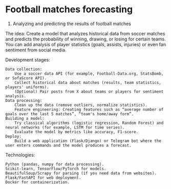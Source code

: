 # Football matches forecasting

1. Analyzing and predicting the results of football matches

The idea: Create a model that analyzes historical data from soccer matches and predicts the probability of winning, drawing, or losing for certain teams. You can add analysis of player statistics (goals, assists, injuries) or even fan sentiment from social media.

Development stages:

    Data collection:
        Use a soccer data API (for example, Football-Data.org, StatsBomb, or SofaScore API).
        Collect historical data about matches (results, team statistics, players' uniforms).
        (Optional) Pair posts from X about teams or players for sentiment analysis.
    Data processing:
        Clean up the data (remove outliers, normalize statistics).
        Feature engineering: Creating features such as “average number of goals over the last 5 matches”, “team's home/away form”.
    Building a model:
        Try classical algorithms (logistic regression, Random Forest) and neural networks (for example, LSTM for time series).
        Evaluate the model by metrics like accuracy, F1-score.
    Deploy:
        Build a web application (Flask/Django) or Telegram bot where the user enters commands and the model produces a forecast.

Technologies:

    Python (pandas, numpy for data processing).
    Scikit-learn, TensorFlow/PyTorch for models.
    BeautifulSoup/Scrapy for parsing (if you need data from websites).
    Flask/FastAPI for web deployment.
    Docker for containerization.
